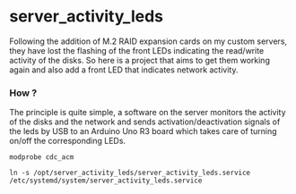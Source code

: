 # server_activity_leds

Following the addition of M.2 RAID expansion cards on my custom servers, they have lost the flashing of the front LEDs indicating the read/write activity of the disks. So here is a project that aims to get them working again and also add a front LED that indicates network activity.

### How ?

The principle is quite simple, a software on the server monitors the activity of the disks and the network and sends activation/deactivation signals of the leds by USB to an Arduino Uno R3 board which takes care of turning on/off the corresponding LEDs.

```
modprobe cdc_acm
```

```
ln -s /opt/server_activity_leds/server_activity_leds.service /etc/systemd/system/server_activity_leds.service
```
